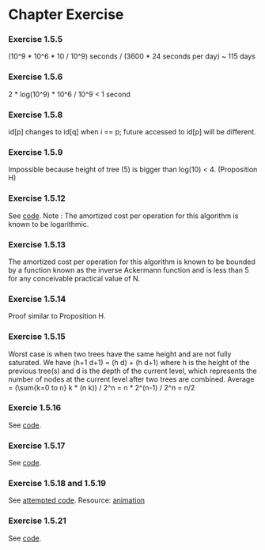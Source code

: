 # Chapter Exercise 

### Exercise 1.5.5
(10^9 * 10^6 * 10 / 10^9) seconds / (3600 * 24 seconds per day) ~ 115 days

### Exercise 1.5.6
2 * log(10^9) * 10^6 / 10^9 < 1 second

### Exercise 1.5.8
id[p] changes to id[q] when i == p; future accessed to id[p] will be different.

### Exercise 1.5.9
Impossible because height of tree (5) is bigger than log(10) < 4. (Proposition H)

### Exercise 1.5.12
See [code](UFapi.py).
Note : The amortized cost per operation for this algorithm is known to be logarithmic.

### Exercise 1.5.13
The amortized cost per operation for this algorithm is known to be bounded by a function known as the inverse Ackermann function and is less than 5 for any conceivable practical value of N.

### Exercise 1.5.14
Proof similar to Proposition H.

### Exercise 1.5.15
Worst case is when two trees have the same height and are not fully saturated.
We have (h+1 d+1) = (h d) + (h d+1) where h is the height of the previous tree(s) and d is the depth of the current level, which represents the number of nodes at the current level after two trees are combined.
Average = (\sum{k=0 to n} k * (n k)) / 2^n = n * 2^(n-1) / 2^n = n/2

### Exercie 1.5.16
See [code](amortize_exp.py).

### Exercise 1.5.17
See [code](ErdosRenyi.py).

### Exercise 1.5.18 and 1.5.19
See [attempted code](attempts/).
Resource: [animation](https://towardsdatascience.com/intro-to-dynamic-visualization-with-python-animations-and-interactive-plots-f72a7fb69245)

### Exercise 1.5.21
See [code](ErdosRenyi.py).